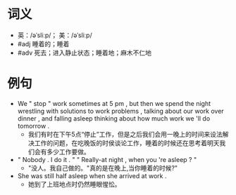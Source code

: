 # 词义
- 英：/əˈsliːp/； 美：/əˈsliːp/
- #adj 睡着的；睡着
- #adv 死去；进入静止状态；睡着地；麻木不仁地
# 例句
- We " stop " work sometimes at 5 pm , but then we spend the night wrestling with solutions to work problems , talking about our work over dinner , and falling asleep thinking about how much work we 'll do tomorrow .
	- 我们有时在下午5点“停止”工作，但是之后我们会用一晚上的时间来设法解决工作的问题，在吃晚饭的时侯谈论工作，睡着的时候还在思考着明天我们会有多少工作要做。
- " Nobody . I do it . " " Really-at night , when you 're asleep ? "
	- "没人。我自己做的。"真的是在晚上,当你睡着的时候?"
- She was still half asleep when she arrived at work .
	- 她到了上班地点时仍然睡眼惺忪。
